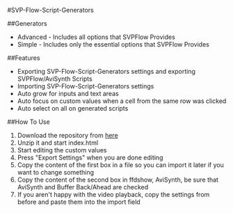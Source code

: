 #SVP-Flow-Script-Generators 

##Generators
  - Advanced  - Includes all options that SVPFlow Provides
  - Simple - Includes only the essential options that SVPFlow Provides

##Features
  - Exporting SVP-Flow-Script-Generators settings and exporting SVPFlow/AviSynth Scripts
  - Importing SVP-Flow-Script-Generators settings
  - Auto grow for inputs and text areas
  - Auto focus on custom values when a cell from the same row was clicked
  - Auto select on all on generated scripts
  
##How To Use
1. Download the repository from [here](https://github.com/Bare7a/SVP-Flow-Script-Generators/archive/master.zip) 
2. Unzip it and start index.html
3. Start editing the custom values
4. Press "Export Settings" when you are done editing
5. Copy the content of the first box in a file so you can import it later if you want to change something
6. Copy the content of the second box in ffdshow, AviSynth, be sure that AviSynth and Buffer Back/Ahead are checked
7. If you aren't happy with the video playback, copy the settings from before and paste them into the import field
